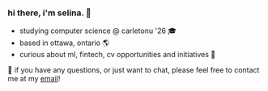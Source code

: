 
### hi there, i'm selina. 👋
- studying computer science @ carletonu '26 🎓
- based in ottawa, ontario 🌎
- curious about ml, fintech, cv opportunities and initiatives 🚀

📩 if you have any questions, or just want to chat, please feel free to contact me at my [email](mailto:selinaou@cmail.carleton.ca)! 

